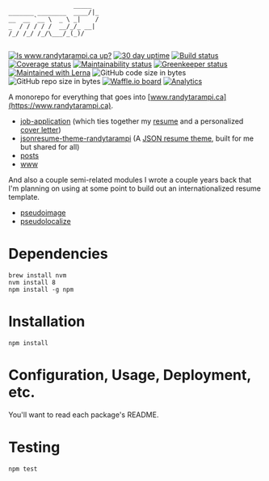 ```
                  _____  
_______ ________  ____/|_
__  __ `__ \  _ \ _|    /
_  / / / / /  __/_/_ __| 
/_/ /_/ /_/\___/_(_)/    
                         
```

[![Is www.randytarampi.ca up?](https://img.shields.io/website-up-down-green-red/https/www.randytarampi.ca.svg?label=www.randytarampi.ca&style=flat-square)](https://www.randytarampi.ca) [![30 day uptime](https://img.shields.io/uptimerobot/ratio/m780949566-9b1b7cc0bdd3be425a9e6ac8.svg?style=flat-square)](https://uptime.randytarampi.ca) [![Build status](https://img.shields.io/travis/randytarampi/me.svg?style=flat-square)](https://travis-ci.org/randytarampi/me)  [![Coverage status](https://img.shields.io/coveralls/randytarampi/me.svg?style=flat-square)](https://coveralls.io/github/randytarampi/me?branch=master) [![Maintainability status](https://img.shields.io/codeclimate/maintainability-percentage/randytarampi/me.svg?style=flat-square)](https://codeclimate.com/github/randytarampi/me/maintainability) [![Greenkeeper status](https://badges.greenkeeper.io/randytarampi/me.svg?style=flat-square)](https://greenkeeper.io/) [![Maintained with Lerna](https://img.shields.io/badge/maintained%20with-lerna-cc00ff.svg?style=flat-square)](https://lernajs.io/) ![GitHub code size in bytes](https://img.shields.io/github/languages/code-size/randytarampi/me.svg?style=flat-square) ![GitHub repo size in bytes](https://img.shields.io/github/repo-size/randytarampi/me.svg?style=flat-square) [![Waffle.io board](https://badge.waffle.io/randytarampi/randytarampi.github.io.svg?columns=all&style=flat-square)](https://waffle.io/randytarampi/randytarampi.github.io) [![Analytics](https://ga-beacon.appspot.com/UA-50921068-1/beacon/github/randytarampi/me?flat&useReferrer)](https://github.com/igrigorik/ga-beacon)

A monorepo for everything that goes into [www.randytarampi.ca](https://www.randytarampi.ca).

- [job-application](packages/job-application) (which ties together my [resume](packages/resume) and a personalized [cover letter](packages/letter))
- [jsonresume-theme-randytarampi](packages/jsonresume-theme) (A [JSON resume theme](http://themes.jsonresume.org/theme/randytarampi), built for me but shared for all)
- [posts](packages/posts)
- [www](packages/www)

And also a couple semi-related modules I wrote a couple years back that I'm planning on using at some point to build out an internationalized resume template.

- [pseudoimage](packages/pseudoimage)
- [pseudolocalize](packages/pseudolocalize)

# Dependencies
```
brew install nvm
nvm install 8
npm install -g npm
```

# Installation

```
npm install
```

# Configuration, Usage, Deployment, etc.

You'll want to read each package's README.

# Testing

```
npm test
```
